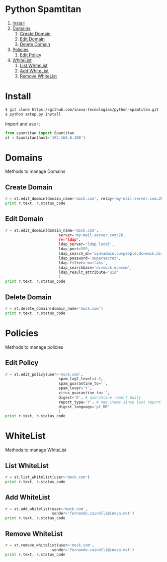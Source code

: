 # Python Spamtitan

1. [Install](#Install)
2. [Domains](#domains)
    1. [Create Domain](#create-domain)
    2. [Edit Domain](#edit-domain)
    3. [Delete Domain](#delete-domain)
3. [Policies](#policies)
    1. [Edit Policy](#edit-policy)
4. [WhiteList](#whitelist)
    1. [List WhiteList](#list-whitelist)
    2. [Add WhiteList](#add-whitelist)
    3. [Remove WhiteList](#remove-whitelist)

# Install
```bash
$ git clone https://github.com/inova-tecnologias/python-spamtitan.git
$ python setup.py install 
```

Import and use it

```python
from spamtitan import Spamtitan
st = Spamtitan(host='192.168.6.100')
```

# Domains
Methods to manage Domains

## Create Domain
```python
r = st.edit_domain(domain_name='mock.com', relay='my-mail-server.com:25')
print r.text, r.status_code
```

## Edit Domain
```python
r = st.edit_domain(domain_name='mock.com',
                        server='my-mail-server.com:26,
                        rv='ldap',
                        ldap_server='ldap.local',
                        ldap_port=389,
                        ldap_search_dn='uid=admin,ou=people,dc=mock,dc=com'
                        ldap_password='supersecret',
                        ldap_filter='mail=%s',
                        ldap_searchbase='dc=mock,dc=com',
                        ldap_result_attribute='uid'
                        )
print r.text, r.status_code
```

## Delete Domain
```python
r = st.delete_domain(domain_name='mock.com')
print r.text, r.status_code
```

# Policies
Methods to manage policies

## Edit Policy
```python
r = st.edit_policy(user='mock.com',
                        spam_tag2_level=4.5,
                        spam_quarantine_to='',
                        spam_lover='Y',
                        virus_quarantine_to='',
                        digest='D', # quarantine report daily
                        report_type='Y', # new items since last report, except virus
                        digest_language='pt_BR'
                        )
print r.text, r.status_code                        
```

# WhiteList
Methods to manage WhiteList

## List WhiteList
```python
r = st.list_whitelist(user='mock.com')
print r.text, r.status_code
```

## Add WhiteList
```python
r = st.add_whitelist(user='mock.com',
                     sender='fernando.cainelli@inova.net')
print r.text, r.status_code
```

## Remove WhiteList
```python
r = st.remove_whitelist(user='mock.com',
                     sender='fernando.cainelli@inova.net')
print r.text, r.status_code
```